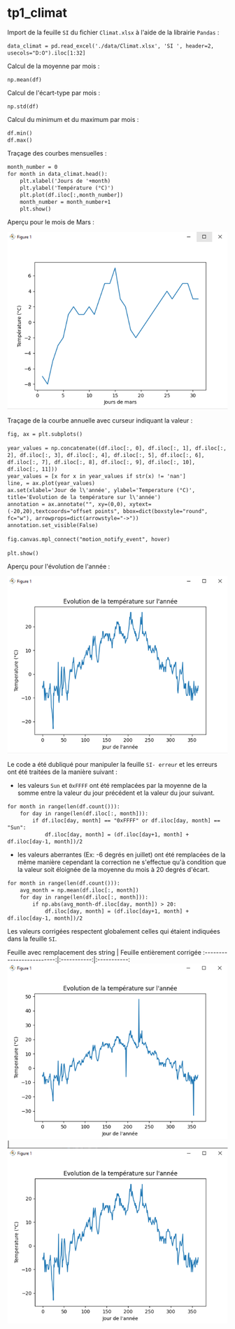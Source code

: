 # tp1_climat

Import de la feuille `SI` du fichier `Climat.xlsx` à l'aide de la librairie `Pandas` : 
```
data_climat = pd.read_excel('./data/Climat.xlsx', 'SI ', header=2, usecols="D:O").iloc[1:32]
```

Calcul de la moyenne par mois :
```
np.mean(df)
```

Calcul de l'écart-type par mois :
```
np.std(df)
```

Calcul du minimum et du maximum par mois :
```
df.min()
df.max()
```

Traçage des courbes mensuelles :
```
month_number = 0
for month in data_climat.head():
    plt.xlabel('Jours de '+month)
    plt.ylabel('Température (°C)')
    plt.plot(df.iloc[:,month_number])
    month_number = month_number+1
    plt.show()
```

Aperçu pour le mois de Mars :

![mars_view](img/vue_mars.png "Evolution de la température en Mars")

Traçage de la courbe annuelle avec curseur indiquant la valeur :
```
fig, ax = plt.subplots()

year_values = np.concatenate((df.iloc[:, 0], df.iloc[:, 1], df.iloc[:, 2], df.iloc[:, 3], df.iloc[:, 4], df.iloc[:, 5], df.iloc[:, 6], df.iloc[:, 7], df.iloc[:, 8], df.iloc[:, 9], df.iloc[:, 10], df.iloc[:, 11]))
year_values = [x for x in year_values if str(x) != 'nan']
line, = ax.plot(year_values)
ax.set(xlabel='Jour de l\'année', ylabel='Temperature (°C)', title='Evolution de la température sur l\'année')
annotation = ax.annotate("", xy=(0,0), xytext=(-20,20),textcoords="offset points", bbox=dict(boxstyle="round", fc="w"), arrowprops=dict(arrowstyle="->"))
annotation.set_visible(False)

fig.canvas.mpl_connect("motion_notify_event", hover)

plt.show()
```

Aperçu pour l'évolution de l'année :

![year_view](img/vue_annee.png "Evolution de la température sur l'année")

Le code a été dubliqué pour manipuler la feuille `SI- erreur` et les erreurs ont été traitées de la manière suivant :
* les valeurs `Sun` et `0xFFFF` ont été remplacées par la moyenne de la somme entre la valeur du jour précédent et la valeur du jour suivant.
```
for month in range(len(df.count())):
    for day in range(len(df.iloc[:, month])):
        if df.iloc[day, month] == "0xFFFF" or df.iloc[day, month] == "Sun":
            df.iloc[day, month] = (df.iloc[day+1, month] + df.iloc[day-1, month])/2
```
* les valeurs aberrantes (Ex: -6 degrés en juillet) ont été remplacées de la même manière cependant la correction ne s'effectue qu'à condition que la valeur soit éloignée de la moyenne du mois à 20 degrés d'écart.
```
for month in range(len(df.count())):
    avg_month = np.mean(df.iloc[:, month])
    for day in range(len(df.iloc[:, month])):
        if np.abs(avg_month-df.iloc[day, month]) > 20:
            df.iloc[day, month] = (df.iloc[day+1, month] + df.iloc[day-1, month])/2
```

Les valeurs corrigées respectent globalement celles qui étaient indiquées dans la feuille `SI`.

Feuille avec remplacement des string          |  Feuille entièrement corrigée
:-------------------------:|:-----------:|:-----------:
![](img/vue_annee_sans_string.png)  |  ![](img/vue_annee_corrigee.png) 